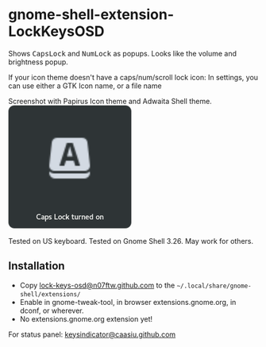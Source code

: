 # gnome-shell-extension-LockKeysOSD

Shows <kbd>CapsLock</kbd> and <kbd>NumLock</kbd> as popups.
Looks like the volume and brightness popup.

If your icon theme doesn't have a caps/num/scroll lock icon:
In settings, you can use either a GTK Icon name, or a file name

Screenshot with Papirus Icon theme and Adwaita Shell theme.
![screenshot.png](screenshot.png)

Tested on US keyboard.
Tested on Gnome Shell 3.26. May work for others.

## Installation

* Copy lock-keys-osd@n07ftw.github.com to the ```~/.local/share/gnome-shell/extensions/ ```
* Enable in gnome-tweak-tool, in browser extensions.gnome.org, in dconf, or wherever.
* No extensions.gnome.org extension yet!

For status panel: [keysindicator@caasiu.github.com](https://github.com/caasiu/gnome-shell-extension-KeysIndicator)

